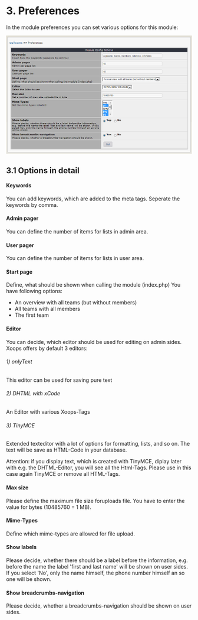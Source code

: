 # 3. Preferences

In the module preferences you can set various options for this module:<br/>

![](../assets/3preferences.png)

## 3.1 Options in detail
#### Keywords
You can add keywords, which are added to the meta tags. Seperate the keywords by comma.

#### Admin pager
You can define the number of items for lists in admin area.

#### User pager
You can define the number of items for lists in user area.

#### Start page
Define, what should be shown when calling the module (index.php)
You have following options:
* An overview with all teams (but without members)
* All teams with all members
* The first team

#### Editor
You can decide, which editor should be used for editing on admin sides.
Xoops offers by default 3 editors:
###### 1) onlyText
This editor can be used for saving pure text
###### 2) DHTML with xCode
An Editor with various Xoops-Tags
###### 3) TinyMCE
Extended texteditor with a lot of options for formatting, lists, and so on.
The text will be save as HTML-Code in your database.

Attention: if you display text, which is created with TinyMCE, diplay later with e.g. the DHTML-Editor, you will see all the Html-Tags. Please use in this case again TinyMCE or remove all HTML-Tags.

#### Max size
Please define the maximum file size foruploads file. You have to enter the value for bytes (10485760 = 1 MB).

#### Mime-Types
Define which mime-types are allowed for file upload.

#### Show labels
Please decide, whether there should be a label before the information, e.g. before the name the label 'first and last name' will be shown on user sides. If you select 'No', only the name himself, the phone number himself an so one will be shown.

#### Show breadcrumbs-navigation
Please decide, whether a breadcrumbs-navigation should be shown on user sides.
